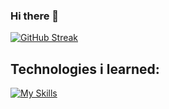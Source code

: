 ### Hi there 👋


[![GitHub Streak](https://streak-stats.demolab.com?user=shamimfstack&theme=dark)](https://git.io/streak-stats)

## Technologies i learned:
[![My Skills](https://skillicons.dev/icons?i=js,html,css,bootstrap,react,firebase,nodejs,express,mongodb)](https://skillicons.dev)
<!--
**shamimfstack/shamimfstack** is a ✨ _special_ ✨ repository because its `README.md` (this file) appears on your GitHub profile.
bootstrap
[![My Skills](https://skillicons.dev/icons?i=js,html,css,bootstrap)](https://skillicons.dev)
Here are some ideas to get you started:

- 🔭 I’m currently working on ...
- 🌱 I’m currently learning ...
- 👯 I’m looking to collaborate on ...
- 🤔 I’m looking for help with ...
- 💬 Ask me about ...
- 📫 How to reach me: ...
- 😄 Pronouns: ...
- ⚡ Fun fact: ...
-->
